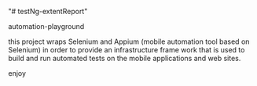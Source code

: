 "# testNg-extentReport" 

automation-playground

this project wraps Selenium and Appium (mobile automation tool based on Selenium) in order to provide an infrastructure frame work that is used to build and run automated tests on the mobile applications and web sites.

enjoy
